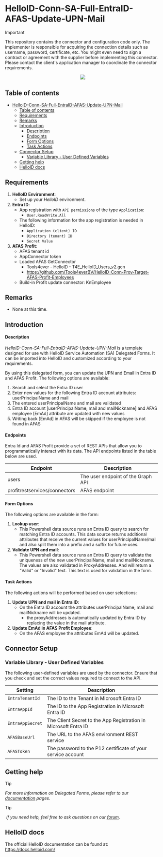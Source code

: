 # HelloID-Conn-SA-Full-EntraID-AFAS-Update-UPN-Mail

> [!IMPORTANT]
> This repository contains the connector and configuration code only. The implementer is responsible for acquiring the connection details such as username, password, certificate, etc. You might even need to sign a contract or agreement with the supplier before implementing this connector. Please contact the client's application manager to coordinate the connector requirements.

<p align="center">
  <img src="https://github.com/Tools4everBV/HelloID-Conn-SA-Full-EntraID-Update-UPN-Mail/blob/main/Logo.png?raw=true">
</p>

## Table of contents

- [HelloID-Conn-SA-Full-EntraID-AFAS-Update-UPN-Mail](#helloid-conn-sa-full-entraid-afas-update-upn-mail)
  - [Table of contents](#table-of-contents)
  - [Requirements](#requirements)
  - [Remarks](#remarks)
  - [Introduction](#introduction)
      - [Description](#description)
      - [Endpoints](#endpoints)
      - [Form Options](#form-options)
      - [Task Actions](#task-actions)
  - [Connector Setup](#connector-setup)
    - [Variable Library - User Defined Variables](#variable-library---user-defined-variables)
  - [Getting help](#getting-help)
  - [HelloID docs](#helloid-docs)

## Requirements
1. **HelloID Environment**:
   - Set up your _HelloID_ environment.
2. **Entra ID**:
   - App registration with `API permissions` of the type `Application`:
      -  `User.ReadWrite.All`
   - The following information for the app registration is needed in HelloID:
      - `Application (client) ID`
      - `Directory (tenant) ID`
      - `Secret Value`
3. **AFAS Profit**:
   - AFAS tenant id
   - AppConnector token
   - Loaded AFAS GetConnector
     - Tools4ever - HelloID - T4E_HelloID_Users_v2.gcn
     - https://github.com/Tools4everBV/HelloID-Conn-Prov-Target-AFAS-Profit-Employees
   - Build-in Profit update connector: KnEmployee

## Remarks
- None at this time.

## Introduction

#### Description
_HelloID-Conn-SA-Full-EntraID-AFAS-Update-UPN-Mail_ is a template designed for use with HelloID Service Automation (SA) Delegated Forms. It can be imported into HelloID and customized according to your requirements. 

By using this delegated form, you can update the UPN and Email in Entra ID and AFAS Profit. The following options are available:
 1. Search and select the Entra ID user
 2. Enter new values for the following Entra ID account attributes: userPrincipalName and mail
 3. The entered userPrincipalName and mail are validated
 4. Entra ID account [userPrincipalName, mail and mailNickname] and AFAS employee [EmAd] attribute are updated with new values
 5. Writing back [EmAd] in AFAS will be skipped if the employee is not found in AFAS

#### Endpoints
Entra Id and AFAS Profit provide a set of REST APIs that allow you to programmatically interact with its data. The API endpoints listed in the table below are used.

| Endpoint                      | Description                        |
| ----------------------------- | ---------------------------------- |
| users                         | The user endpoint of the Graph API |
| profitrestservices/connectors | AFAS endpoint                      |

#### Form Options
The following options are available in the form:

1. **Lookup user**:
   - This Powershell data source runs an Entra ID query to search for matching Entra ID accounts. This data source returns additional attributes that receive the current values for userPrincipalName/mail and also split them into a prefix and a suffix for future uses.
2. **Validate UPN and mail**:
   - This Powershell data source runs an Entra ID query to validate the uniqueness of the new userPrincipalName, mail and mailNickname. The values are also validated in ProxyAddresses. And will return a "Valid" or "Invalid" text. This text is used for validation in the form.

#### Task Actions
The following actions will be performed based on user selections:

1. **Update UPN and mail in Entra ID**:
   - On the Entra ID account the attributes userPrincipalName, mail and mailNickname will be updated.
     - the proxyAddresses is automatically updated by Entra ID by replacing the value in the mail attribute.
2. **Update EmAd in AFAS Profit Employee**:
   - On the AFAS employee the attributes EmAd will be updated.

## Connector Setup
### Variable Library - User Defined Variables
The following user-defined variables are used by the connector. Ensure that you check and set the correct values required to connect to the API.

| Setting          | Description                                                     |
| ---------------- | --------------------------------------------------------------- |
| `EntraTenantId`  | The ID to the Tenant in Microsoft Entra ID                      |
| `EntraAppId`     | The ID to the App Registration in Microsoft Entra ID            |
| `EntraAppSecret` | The Client Secret to the App Registration in Microsoft Entra ID |
| `AFASBaseUrl`    | The URL to the AFAS environment REST service                    |
| `AFASToken`      | The password to the P12 certificate of your service account     |

## Getting help
> [!TIP]
> _For more information on Delegated Forms, please refer to our [documentation](https://docs.helloid.com/en/service-automation/delegated-forms.html) pages_.

> [!TIP]
>  _If you need help, feel free to ask questions on our [forum](https://forum.helloid.com)_.

## HelloID docs
The official HelloID documentation can be found at: https://docs.helloid.com/